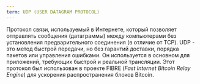 ```yaml
---
term: UDP (USER DATAGRAM PROTOCOL)
---
```


Протокол связи, используемый в Интернете, который позволяет отправлять сообщения (датаграммы) между компьютерами без установления предварительного соединения (в отличие от TCP). UDP - это метод быстрой передачи, но без гарантий доставки, порядка пакетов или управления ошибками. Он используется в основном для приложений, требующих быстрой и реальной трансляции. Этот протокол был использован в проекте FIBRE (*Fast Internet Bitcoin Relay Engine*) для ускорения распространения блоков Bitcoin.